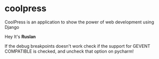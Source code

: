 # coolpress
CoolPress is an application to show the power of web development using Django

Hey It's **Ruslan**

If the debug breakpoints doesn't work check if the support for GEVENT COMPATIBLE is checked, and uncheck that option on pycharm!